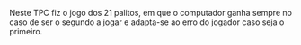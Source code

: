 Neste TPC fiz o jogo dos 21 palitos, em que o computador ganha sempre no caso de ser o segundo a jogar e adapta-se ao erro do jogador caso seja o primeiro.
